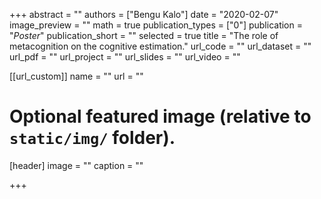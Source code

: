 +++
abstract = ""
authors = ["Bengu Kalo"]
date = "2020-02-07"
image_preview = ""
math = true
publication_types = ["0"]
publication = "*Poster*"
publication_short = ""
selected = true
title = "The role of metacognition on the cognitive estimation."
url_code = ""
url_dataset = ""
url_pdf = ""
url_project = ""
url_slides = ""
url_video = ""

[[url_custom]]
name = ""
url = ""

# Optional featured image (relative to `static/img/` folder).
[header]
image = ""
caption = ""

+++

